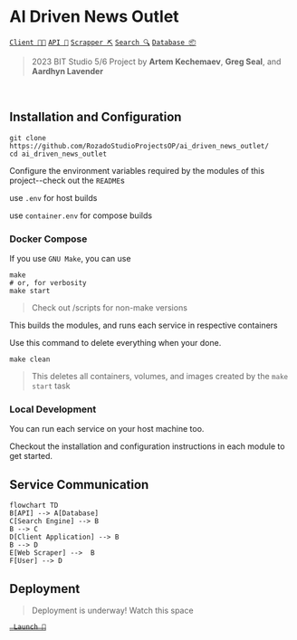 # AI Driven News Outlet

[`Client 🧑‍💻`](/client/README.md)
[`API 📨`](/server/README.md)
[`Scrapper ⛏️`](/scraper/README.md)
[`Search 🔍`](/search/README.md)
[`Database 📦`](/database/README.md)

> 2023 BIT Studio 5/6 Project by **Artem Kechemaev**, **Greg Seal**, and **Aardhyn Lavender**

<br/>

## Installation and Configuration

```shell
git clone https://github.com/RozadoStudioProjectsOP/ai_driven_news_outlet/
cd ai_driven_news_outlet
```

Configure the environment variables required by the modules of this project--check out the `README`s

use `.env` for host builds

use `container.env` for compose builds

### Docker Compose

If you use `GNU Make`, you can use

```shell
make
# or, for verbosity
make start
```

> Check out /scripts for non-make versions

This builds the modules, and runs each service in respective containers

Use this command to delete everything when your done.

```
make clean
```

> This deletes all containers, volumes, and images created by the `make start` task

### Local Development

You can run each service on your host machine too.

Checkout the installation and configuration instructions in each module to get started.

## Service Communication

```mermaid
flowchart TD
B[API] --> A[Database]
C[Search Engine] --> B
B --> C
D[Client Application] --> B
B --> D
E[Web Scraper] -->  B
F[User] --> D
```

## Deployment

> Deployment is underway!
> Watch this space

[~~` Launch 🚀`~~]()
